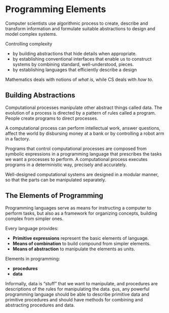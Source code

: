 # Programming Elements

Computer scientists use algorithmic process to create, describe and transform information and formulate suitable abstractions to design and model complex systems.

Controlling complexity
- by building abstractions that hide details when appropriate.
- by establishing conventional interfaces that enable us to construct systems by combining standard, well-understood, pieces.
- by establishing languages that efficiently describe a design

Mathematics deals with notions of *what is*, while CS deals with *how to*.


## Building Abstractions

Computational processes manipulate other abstract things called data. The evolution of a process is directed by a pattern of rules called a program. People create programs to direct processes.

A computational process can perform intellectual work, answer questions, affect the world by disbursing money at a bank or by controlling a robot arm in a factory.

Programs that control computational processes are composed from symbolic expressions in a programming language that prescribes the tasks we want a processes to perform. A computational process executes programs in a deterministic way, precisely and accurately.

Well-designed computational systems are designed in a modular manner, so that the parts can be manipulated separately.



## The Elements of Programming

Programming languages serve as means for instructing a computer to perform tasks, but also as a framework for organizing concepts, building complex from simpler ones.

Every language provides:
* **Primitive expressions** represent the basic elements of language.
* **Means of combination** to build compound from simpler elements.
* **Means of abstraction** to manipulate the elements as units.

Elements in programming:
- **procedures**
- **data**

Informally, data is “stuff” that we want to manipulate, and procedures are
descriptions of the rules for manipulating the data. us, any powerful
programming language should be able to describe primitive data and
primitive procedures and should have methods for combining and abstracting procedures and data.

